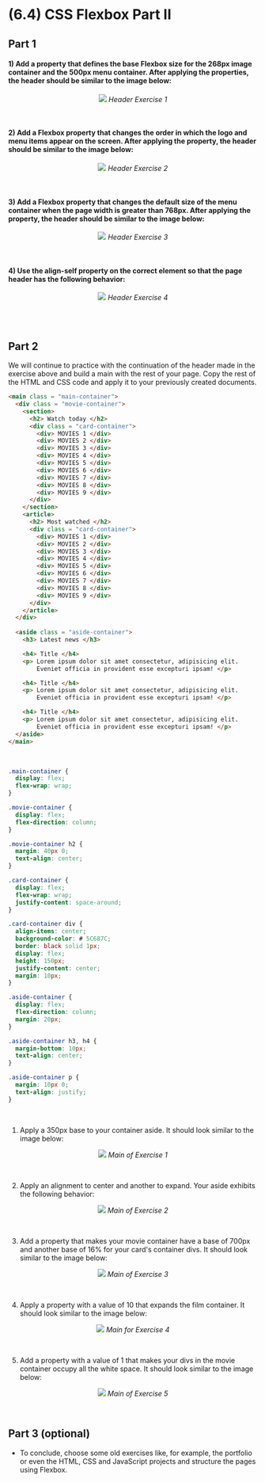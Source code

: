 # (6.4) CSS Flexbox Part II

## Part 1

#### 1) Add a property that defines the base Flexbox size for the 268px image container and the 500px menu container. After applying the properties, the header should be similar to the image below:
<p align = "center"><img src="https://course.betrybe.com//fundamentals/css-flexbox/css-flexbox-part-2/images/exercicio-1.jpeg">
 <em>Header Exercise 1</em> </p>

<br>

#### 2) Add a Flexbox property that changes the order in which the logo and menu items appear on the screen. After applying the property, the header should be similar to the image below:
<p align = "center"><img src="https://course.betrybe.com//fundamentals/css-flexbox/css-flexbox-part-2/images/exercicio-2.jpeg">
<em>Header Exercise 2</em> </p>

<br>

#### 3) Add a Flexbox property that changes the default size of the menu container when the page width is greater than 768px. After applying the property, the header should be similar to the image below:
<p align = "center"> <img src = "https://course.betrybe.com//fundamentals/css-flexbox/css-flexbox-part-2/images/exercicio-3.jpeg">
<em>Header Exercise 3</em> </p>

<br>

#### 4) Use the align-self property on the correct element so that the page header has the following behavior:
<p align = "center"> <img src = "https://course.betrybe.com//fundamentals/css-flexbox/css-flexbox-part-2/images/exercicio-4.jpeg">
<em>Header Exercise 4</em> </p>

<br>
<br>

## Part 2

We will continue to practice with the continuation of the header made in the exercise above and build a main with the rest of your page. Copy the rest of the HTML and CSS code and apply it to your previously created documents.

```html
<main class = "main-container">
  <div class = "movie-container">
    <section>
      <h2> Watch today </h2>
      <div class = "card-container">
        <div> MOVIES 1 </div>
        <div> MOVIES 2 </div>
        <div> MOVIES 3 </div>
        <div> MOVIES 4 </div>
        <div> MOVIES 5 </div>
        <div> MOVIES 6 </div>
        <div> MOVIES 7 </div>
        <div> MOVIES 8 </div>
        <div> MOVIES 9 </div>
      </div>
    </section>
    <article>
      <h2> Most watched </h2>
      <div class = "card-container">
        <div> MOVIES 1 </div>
        <div> MOVIES 2 </div>
        <div> MOVIES 3 </div>
        <div> MOVIES 4 </div>
        <div> MOVIES 5 </div>
        <div> MOVIES 6 </div>
        <div> MOVIES 7 </div>
        <div> MOVIES 8 </div>
        <div> MOVIES 9 </div>
      </div>
    </article>
  </div>
      
  <aside class = "aside-container">
    <h3> Latest news </h3>

    <h4> Title </h4>
    <p> Lorem ipsum dolor sit amet consectetur, adipisicing elit. 
        Eveniet officia in provident esse excepturi ipsam! </p>

    <h4> Title </h4>
    <p> Lorem ipsum dolor sit amet consectetur, adipisicing elit. 
        Eveniet officia in provident esse excepturi ipsam! </p>

    <h4> Title </h4>
    <p> Lorem ipsum dolor sit amet consectetur, adipisicing elit. 
        Eveniet officia in provident esse excepturi ipsam! </p>
  </aside>
</main>
```

<br>

```css
.main-container {
  display: flex;
  flex-wrap: wrap;
}

.movie-container {
  display: flex;
  flex-direction: column;
}

.movie-container h2 {
  margin: 40px 0;
  text-align: center;
}

.card-container {
  display: flex;
  flex-wrap: wrap;
  justify-content: space-around;
}

.card-container div {
  align-items: center;
  background-color: # 5C687C;
  border: black solid 1px;
  display: flex;
  height: 150px;
  justify-content: center;
  margin: 10px;
}

.aside-container {
  display: flex;
  flex-direction: column;
  margin: 20px;
}

.aside-container h3, h4 {
  margin-bottom: 10px;
  text-align: center;
}

.aside-container p {
  margin: 10px 0;
  text-align: justify;
}
```


<br>


1) Apply a 350px base to your container aside. It should look similar to the image below:
<p align="center"><img src="https://course.betrybe.com//fundamentals/css-flexbox/css-flexbox-part-2/images/exercicio-part2-1.png">
<em>Main of Exercise 1</em> </p>


<br>


2) Apply an alignment to center and another to expand. Your aside exhibits the following behavior:
<p align="center"><img src="https://course.betrybe.com//fundamentals/css-flexbox/css-flexbox-part-2/images/exercicio-part2-2.png">
<em>Main of Exercise 2</em> </p>


<br>

3) Add a property that makes your movie container have a base of 700px and another base of 16% for your card's container divs. It should look similar to the image below:
<p align="center"><img src="https://course.betrybe.com//fundamentals/css-flexbox/css-flexbox-part-2/images/exercicio-part2-3.png">
<em>Main of Exercise 3</em> </p>


<br>

4) Apply a property with a value of 10 that expands the film container. It should look similar to the image below:
<p align="center"><img src="https://course.betrybe.com//fundamentals/css-flexbox/css-flexbox-part-2/images/exercicio-part2-4.png">
<em>Main for Exercise 4</em> </p>


<br>

5) Add a property with a value of 1 that makes your divs in the movie container occupy all the white space. It should look similar to the image below:
<p align="center"><img src="https://course.betrybe.com//fundamentals/css-flexbox/css-flexbox-part-2/images/exercicio-part2-5.png ">
<em>Main of Exercise 5</em> </p>


<br>


## Part 3 (optional)

- To conclude, choose some old exercises like, for example, the portfolio or even the HTML, CSS and JavaScript projects and structure the pages using Flexbox.
